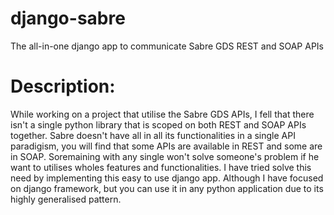 # django-sabre
The all-in-one django app to communicate Sabre GDS REST and SOAP APIs


# Description:
While working on a project that utilise the Sabre GDS APIs, I fell that there isn't a single python library that is scoped on both REST and SOAP APIs together. Sabre doesn't have all in all its functionalities in a single API paradigism, you will find that some APIs are available in REST and some are in SOAP. Soremaining with any single won't solve someone's problem if he want to utilises wholes features and functionalities. I have tried solve this need by implementing this easy to use django app. Although I have focused on django framework, but you can use it in any python application due to its highly generalised pattern. 